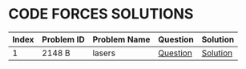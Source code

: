 # CODE FORCES SOLUTIONS

| Index | Problem ID | Problem Name | Question                                                     | Solution                   |
| ----- | ---------- | ------------ | ------------------------------------------------------------ | -------------------------- |
| 1     | 2148 B     | lasers       | [Question](https://codeforces.com/problemset/problem/2148/B) | [Solution](800/lasers.cpp) |
